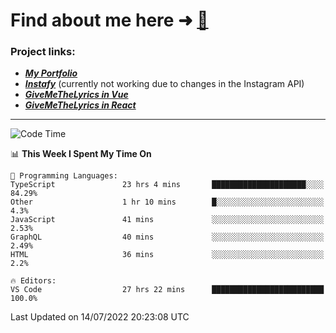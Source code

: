 # Find about me here ➜ [🧑](https://pauabella.dev)

### Project links:
- ***[My Portfolio](https://pauabella.dev)***
- ***[Instafy](https://instafy.me)*** (currently not working due to changes in the Instagram API)
- ***[GiveMeTheLyrics in Vue](https://lyrics.pauabella.dev)***
- ***[GiveMeTheLyrics in React](https://pauabella.dev/GiveMeTheLyrics)***

---
<!--START_SECTION:waka-->
![Code Time](http://img.shields.io/badge/Code%20Time-1%2C280%20hrs%2030%20mins-blue)

📊 **This Week I Spent My Time On** 

```text
💬 Programming Languages: 
TypeScript               23 hrs 4 mins       █████████████████████░░░░   84.29% 
Other                    1 hr 10 mins        █░░░░░░░░░░░░░░░░░░░░░░░░   4.3% 
JavaScript               41 mins             ░░░░░░░░░░░░░░░░░░░░░░░░░   2.53% 
GraphQL                  40 mins             ░░░░░░░░░░░░░░░░░░░░░░░░░   2.49% 
HTML                     36 mins             ░░░░░░░░░░░░░░░░░░░░░░░░░   2.2%

🔥 Editors: 
VS Code                  27 hrs 22 mins      █████████████████████████   100.0%

```


 Last Updated on 14/07/2022 20:23:08 UTC
<!--END_SECTION:waka-->
